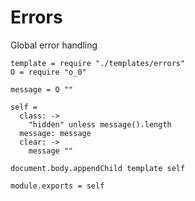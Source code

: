 Errors
======

Global error handling

    template = require "./templates/errors"
    O = require "o_0"

    message = O ""

    self =
      class: ->
        "hidden" unless message().length
      message: message
      clear: ->
        message ""

    document.body.appendChild template self

    module.exports = self
